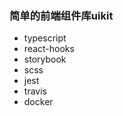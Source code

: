 ### 简单的前端组件库uikit
 - typescript
 - react-hooks
 - storybook
 - scss
 - jest
 - travis
 - docker

 <!-- 
 本地启动
 yarn storybook


打包发布xzl-uikit
1.yarn build-project
复制package文件
2.yarn fuzhi-pag
进入dist
3. cd dist
发布到私有库
4.npm publish
2021.8.5备注，以上三步合为一步，npm go


 发布到xzl仓库或npm上

 xzl:
 nrm ls
 nrm use xzlcorp // 更改源
 备注：
 package.json 增加仓库地址publishConfig
 添加xzl私有仓库地址
  "publishConfig": {
    "registry": "https://repo.xzlcorp.com/repository/nps-local/"
  },

 npm:
 nrm use npm  // 指向npm
 package.json删除掉xzl仓库地址publishConfig
 备注：
 直接执行npm go有可能会发布失败，可依次执行1，2，3，4步骤
  -->
  
